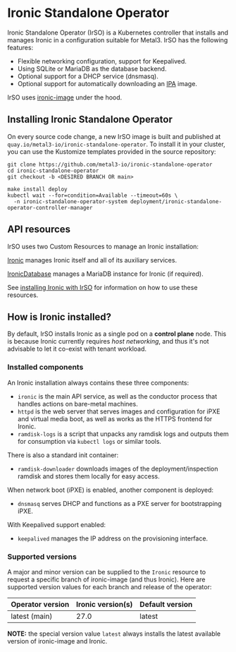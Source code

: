 # Ironic Standalone Operator

Ironic Standalone Operator (IrSO) is a Kubernetes controller that installs and
manages Ironic in a configuration suitable for Metal3. IrSO has the following
features:

- Flexible networking configuration, support for Keepalived.
- Using SQLite or MariaDB as the database backend.
- Optional support for a DHCP service (dnsmasq).
- Optional support for automatically downloading an
  [IPA](../ironic/ironic-python-agent.md) image.

IrSO uses [ironic-image](../ironic/ironic-container-images.md) under the hood.

## Installing Ironic Standalone Operator

On every source code change, a new IrSO image is built and published at
`quay.io/metal3-io/ironic-standalone-operator`. To install it in your cluster,
you can use the Kustomize templates provided in the source repository:

```console
git clone https://github.com/metal3-io/ironic-standalone-operator
cd ironic-standalone-operator
git checkout -b <DESIRED BRANCH OR main>

make install deploy
kubectl wait --for=condition=Available --timeout=60s \
  -n ironic-standalone-operator-system deployment/ironic-standalone-operator-controller-manager
```

## API resources

IrSO uses two Custom Resources to manage an Ironic installation:

[Ironic](https://github.com/metal3-io/ironic-standalone-operator/blob/main/config/crd/bases/ironic.metal3.io_ironics.yaml)
manages Ironic itself and all of its auxiliary services.

[IronicDatabase](https://github.com/metal3-io/ironic-standalone-operator/blob/main/config/crd/bases/ironic.metal3.io_ironicdatabases.yaml)
manages a MariaDB instance for Ironic (if required).

See [installing Ironic with IrSO](./install-basics.md) for information on how
to use these resources.

## How is Ironic installed?

By default, IrSO installs Ironic as a single pod on a **control plane** node.
This is because Ironic currently requires *host networking*, and thus it's not
advisable to let it co-exist with tenant workload.

### Installed components

An Ironic installation always contains these three components:

- `ironic` is the main API service, as well as the conductor process that
  handles actions on bare-metal machines.
- `httpd` is the web server that serves images and configuration for iPXE and
  virtual media boot, as well as works as the HTTPS frontend for Ironic.
- `ramdisk-logs` is a script that unpacks any ramdisk logs and outputs them
  for consumption via `kubectl logs` or similar tools.

There is also a standard init container:

- `ramdisk-downloader` downloads images of the deployment/inspection ramdisk
  and stores them locally for easy access.

When network boot (iPXE) is enabled, another component is deployed:

- `dnsmasq` serves DHCP and functions as a PXE server for bootstrapping iPXE.

With Keepalived support enabled:

- `keepalived` manages the IP address on the provisioning interface.

### Supported versions

A major and minor version can be supplied to the `Ironic` resource to request
a specific branch of ironic-image (and thus Ironic). Here are supported version
values for each branch and release of the operator:

| Operator version | Ironic version(s) | Default version |
| ---------------- | ----------------- | --------------- |
| latest (main)    | 27.0              | latest          |

**NOTE:** the special version value `latest` always installs the latest
available version of ironic-image and Ironic.
